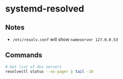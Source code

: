 # systemd-resolved

## Notes

- `/etc/resolv.conf` will show `nameserver 127.0.0.53`

## Commands

```bash
# Get list of dns servers
resolvectl status --no-pager | tail -10
```